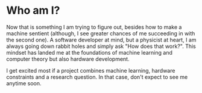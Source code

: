 # Who am I?

Now that is something I am trying to figure out, besides how to make a machine sentient (although, I see greater chances of me succeeding in with the second one). A software developer at mind, but a physicist at heart, I am always going down rabbit holes and simply ask "How does that work?". This mindset has landed me at the foundations of machine learning and computer theory but also hardware development.

I get excited most if a project combines machine learning, hardware constraints and a research question. In that case, don't expect to see me anytime soon.
